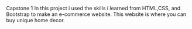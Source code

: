 Capstone 1
In this project i used the skills i learned from HTML,CSS, and Bootstrap to make an e-commerce website. This website is where you can buy unique home decor.

<img scr="images/top-homepage.png">

